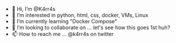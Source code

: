 - 👋 Hi, I’m @K4rr4s
- 👀 I’m interested in python, html, css, docker, VMs, Linux
- 🌱 I’m currently learning "Docker Compose"
- 💞️ I’m looking to collaborate on ... let's see how this goes 1st huh?
- 📫 How to reach me ... @k4rr4s on twitter

<!---
K4rr4s/K4rr4s is a ✨ special ✨ repository because its `README.md` (this file) appears on your GitHub profile.
You can click the Preview link to take a look at your changes.
--->
